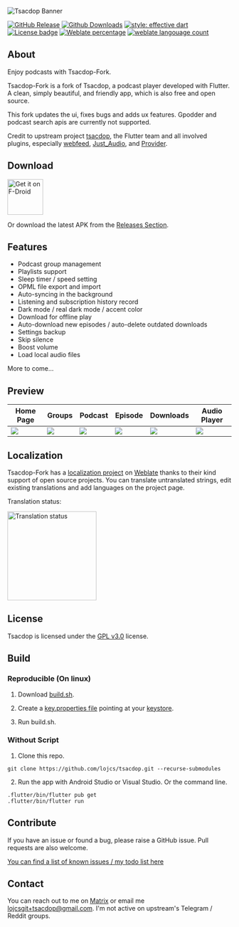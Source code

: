 ![Tsacdop Banner][]

<!-- [![github action][]][github action link] -->
<!-- [![Localizely][]][localizely - website] -->
[![GitHub Release][]][github release - recent]
[![Github Downloads][]][github release - recent]
[![style: effective dart][]][effective dart pub]
[![License badge][]][license]
[![Weblate percentage][]][weblate engage]
[![weblate langouage count][]][weblate engage]
<!-- [![fdroid install][]][fdroid link] -->

## About

Enjoy podcasts with Tsacdop-Fork.

Tsacdop-Fork is a fork of Tsacdop, a podcast player developed with Flutter. A clean, simply beautiful, and friendly app, which is also free and open source.

This fork updates the ui, fixes bugs and adds ux features. Gpodder and podcast search apis are currently not supported.

Credit to upstream project [tsacdop](https://github.com/tsacdop/tsacdop), the Flutter team and all involved plugins, especially [webfeed](https://github.com/witochandra/webfeed), [Just_Audio](https://pub.dev/packages/just_audio), and [Provider](https://pub.dev/packages/provider).

## Download

[<img src="https://fdroid.gitlab.io/artwork/badge/get-it-on.png"
     alt="Get it on F-Droid"
     height="80">](https://f-droid.org/packages/dev.lojcs.tsacdop/)

Or download the latest APK from the [Releases Section](https://github.com/Lojcs/tsacdop/releases/latest).

## Features

* Podcast group management
* Playlists support
* Sleep timer / speed setting
* OPML file export and import
* Auto-syncing in the background
* Listening and subscription history record
* Dark mode / real dark mode / accent color
* Download for offline play
* Auto-download new episodes / auto-delete outdated downloads
* Settings backup
* Skip silence
* Boost volume
* Load local audio files

More to come...

## Preview

| Home Page | Groups | Podcast | Episode | Downloads | Audio Player
| ----- | ----- | ----- | ------ | ----- | ----- |
| ![][Homepage ScreenShot] | ![][Group Screenshot] | ![][Podcast Screenshot] | ![][Episode Screenshot]|![][Download Screenshot] | ![][Player Screenshot]

## Localization
Tsacdop-Fork has a [localization project](https://hosted.weblate.org/engage/tsacdop-fork/) on [Weblate](https://weblate.org/) thanks to their kind support of open source projects. You can translate untranslated strings, edit existing translations and add languages on the project page.

Translation status:

[<img src="https://hosted.weblate.org/widget/tsacdop-fork/multi-auto.svg"
     alt="Translation status"
     height="200">](https://hosted.weblate.org/engage/tsacdop-fork/)

## License

Tsacdop is licensed under the [GPL v3.0](https://github.com/lojcs/tsacdop/blob/master/LICENSE) license.

## Build

### Reproducible (On linux)

1. Download [build.sh](https://github.com/Lojcs/tsacdop/blob/main/tool/build.sh).

2. Create a [key.properties file](https://docs.flutter.dev/deployment/android#reference-the-keystore-from-the-app) pointing at your [keystore](https://docs.flutter.dev/deployment/android#create-an-upload-keystore).

3. Run build.sh.

### Without Script

1. Clone this repo.

``` 
git clone https://github.com/lojcs/tsacdop.git --recurse-submodules
```

2. Run the app with Android Studio or Visual Studio. Or the command line.

``` 
.flutter/bin/flutter pub get
.flutter/bin/flutter run
```

## Contribute 

If you have an issue or found a bug, please raise a GitHub issue. Pull requests are also welcome.

[You can find a list of known issues / my todo list here](https://github.com/users/Lojcs/projects/5/views/1)

<!-- ## Architecture

### Plugins

* Local storage
  + sqflite
  + shared_preferences
* Audio
  + just_audio
  + audio_service
* State management
  + provider
* Download
  + flutter_downloader
* Background task
  + workmanager

### Directory Structure

``` 
UI
src
└──home
   ├──home.dart [Homepage]
   ├──searc_podcast.dart [Search Page]
   └──playlist.dart [Playlist Page]
└──podcasts
   ├──podcast_manage.dart [Group Page]
   └──podcast_detail.dart [Podcast Page]
└──episodes
   └──episode_detail.dart [Episode Page]
└──settings
   └──setting.dart [Setting Page]

STATE
src
└──state
   ├──audio_state.dart [Audio State]
   ├──download_state.dart [Episode Download]
   ├──podcast_group.dart [Podcast Groups]
   ├──refresh_podcast.dart [Episode Refresh]
   └──setting_state.dart [Setting]

Service
src
└──service
   ├──api_service.dart [Podcast Search]
   ├──gpodder_api.dart [Gpodder intergate]
   └──ompl_builde.dart [OMPL export]
``` -->

## Contact

You can reach out to me on [Matrix](https://matrix.to/#/#tsacdop-fork:matrix.org) or email me [lojcsgit+tsacdop@gmail.com](mailto:<lojcsgit+tsacdop@gmail.com>). I'm not active on upstream's Telegram / Reddit groups.

<!-- Or you can join our [Telegram Group](https://t.me/joinchat/Bk3LkRpTHy40QYC78PK7Qg). -->

[Flutter Install]: https://flutter.dev/docs/get-started/install
[tsacdop banner]: preview/banner.png
[build status - cirrus]: https://circleci.com/gh/lojcs/tsacdop/tree/master.svg?style=shield
<!-- [github action]: https://github.com/lojcs/tsacdop/workflows/Flutter%20Build/badge.svg
[github action link]: https://github.com/lojcs/tsacdop/actions -->
[build status ]: https://circleci.com/gh/lojcs/tsacdop/tree/master
[github release]: https://img.shields.io/github/v/release/lojcs/tsacdop
[github release - recent]: https://github.com/lojcs/tsacdop/releases
[github downloads]: https://img.shields.io/github/downloads/lojcs/tsacdop/total?color=%230000d&label=downloads
<!-- [fdroid install]: https://img.shields.io/f-droid/v/com.stonegate.tsacdop?include_prereleases
[fdroid link]: https://f-droid.org/en/packages/com.stonegate.tsacdop/ -->
[weblate engage]: https://hosted.weblate.org/engage/tsacdop-fork/
[Weblate percentage]: https://hosted.weblate.org/widget/tsacdop-fork/svg-badge.svg
[weblate langouage count]: https://hosted.weblate.org/widget/tsacdop-fork/language-badge.svg
<!-- [google play - icon]: https://img.shields.io/badge/google-playStore-%2323CCC6
[google play]: https://play.google.com/store/apps/details?id=com.stonegate.tsacdop -->
[Homepage ScreenShot]: preview/light-home.png
[Group Screenshot]: preview/light-groups.png
[Podcast Screenshot]:preview/dark-podcast.png
[Episode Screenshot]: preview/dark-episode.png
[Download Screenshot]: preview/black-downloads.png
[Player Screenshot]: preview/black-player.png
[style: effective dart]: https://img.shields.io/badge/style-effective_dart-40c4ff.svg
[effective dart pub]: https://pub.dev/packages/effective_dart
[license]: https://github.com/lojcs/tsacdop/blob/master/LICENSE
[License badge]: https://img.shields.io/badge/license-GPLv3-yellow.svg

